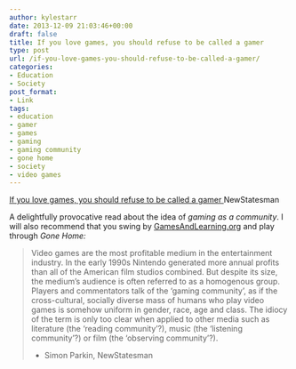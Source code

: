 ```yaml
---
author: kylestarr
date: 2013-12-09 21:03:46+00:00
draft: false
title: If you love games, you should refuse to be called a gamer
type: post
url: /if-you-love-games-you-should-refuse-to-be-called-a-gamer/
categories:
- Education
- Society
post_format:
- Link
tags:
- education
- gamer
- games
- gaming
- gaming community
- gone home
- society
- video games
---
```


[If you love games, you should refuse to be called a gamer
](http://www.newstatesman.com/if-you-love-games-you-are-not-a-gamer)NewStatesman

A delightfully provocative read about the idea of _gaming as a community_. I will also recommend that you swing by [GamesAndLearning.org](http://www.gamesandlearning.org) and play through _Gone Home:_


<blockquote>Video games are the most profitable medium in the entertainment industry. In the early 1990s Nintendo generated more annual profits than all of the American film studios combined. But despite its size, the medium’s audience is often referred to as a homogenous group. Players and commentators talk of the ‘gaming community’, as if the cross-cultural, socially diverse mass of humans who play video games is somehow uniform in gender, race, age and class. The idiocy of the term is only too clear when applied to other media such as literature (the ‘reading community’?), music (the ‘listening community’?) or film (the ‘observing community’?).

- Simon Parkin, NewStatesman</blockquote>
